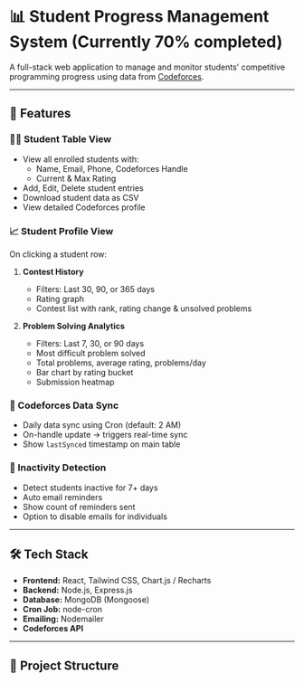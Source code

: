 # 📊 Student Progress Management System (Currently 70% completed)

A full-stack web application to manage and monitor students' competitive programming progress using data from [Codeforces](https://codeforces.com).

---

## 🚀 Features

### 🧑‍🎓 Student Table View
- View all enrolled students with:
  - Name, Email, Phone, Codeforces Handle
  - Current & Max Rating
- Add, Edit, Delete student entries
- Download student data as CSV
- View detailed Codeforces profile

### 📈 Student Profile View
On clicking a student row:
1. **Contest History**
   - Filters: Last 30, 90, or 365 days
   - Rating graph
   - Contest list with rank, rating change & unsolved problems

2. **Problem Solving Analytics**
   - Filters: Last 7, 30, or 90 days
   - Most difficult problem solved
   - Total problems, average rating, problems/day
   - Bar chart by rating bucket
   - Submission heatmap

### 🔄 Codeforces Data Sync
- Daily data sync using Cron (default: 2 AM)
- On-handle update → triggers real-time sync
- Show `lastSynced` timestamp on main table

### 📧 Inactivity Detection
- Detect students inactive for 7+ days
- Auto email reminders
- Show count of reminders sent
- Option to disable emails for individuals

---

## 🛠️ Tech Stack

- **Frontend:** React, Tailwind CSS, Chart.js / Recharts
- **Backend:** Node.js, Express.js
- **Database:** MongoDB (Mongoose)
- **Cron Job:** node-cron
- **Emailing:** Nodemailer
- **Codeforces API**

---

## 📁 Project Structure

